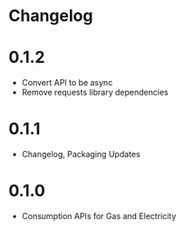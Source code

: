 # Changelog

# 0.1.2
* Convert API to be async
* Remove requests library dependencies

# 0.1.1 
* Changelog, Packaging Updates

# 0.1.0
* Consumption APIs for Gas and Electricity